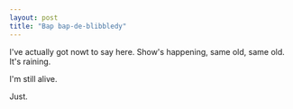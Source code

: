 ```yaml
---
layout: post
title: "Bap bap-de-blibbledy"
---
```

I've actually got nowt to say here. Show's happening, same old, same old. It's
raining.

I'm still alive.

Just.

